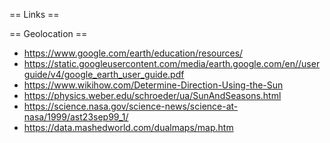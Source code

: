 == Links ==

== Geolocation ==

* https://www.google.com/earth/education/resources/
* https://static.googleusercontent.com/media/earth.google.com/en//userguide/v4/google_earth_user_guide.pdf
* https://www.wikihow.com/Determine-Direction-Using-the-Sun
* https://physics.weber.edu/schroeder/ua/SunAndSeasons.html
* https://science.nasa.gov/science-news/science-at-nasa/1999/ast23sep99_1/
* https://data.mashedworld.com/dualmaps/map.htm
